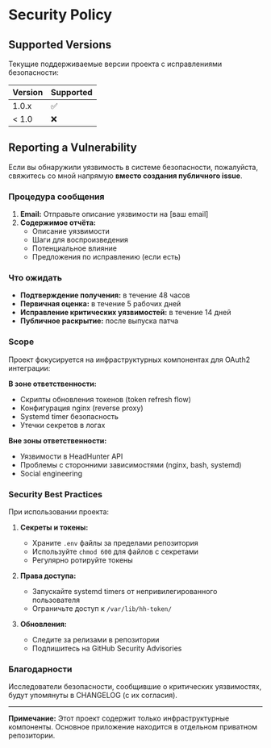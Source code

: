 # Security Policy

## Supported Versions

Текущие поддерживаемые версии проекта с исправлениями безопасности:

| Version | Supported          |
| ------- | ------------------ |
| 1.0.x   | :white_check_mark: |
| < 1.0   | :x:                |

## Reporting a Vulnerability

Если вы обнаружили уязвимость в системе безопасности, пожалуйста, свяжитесь со мной напрямую **вместо создания публичного issue**.

### Процедура сообщения

1. **Email:** Отправьте описание уязвимости на [ваш email]
2. **Содержимое отчёта:**
   - Описание уязвимости
   - Шаги для воспроизведения
   - Потенциальное влияние
   - Предложения по исправлению (если есть)

### Что ожидать

- **Подтверждение получения:** в течение 48 часов
- **Первичная оценка:** в течение 5 рабочих дней
- **Исправление критических уязвимостей:** в течение 14 дней
- **Публичное раскрытие:** после выпуска патча

### Scope

Проект фокусируется на инфраструктурных компонентах для OAuth2 интеграции:

**В зоне ответственности:**
- Скрипты обновления токенов (token refresh flow)
- Конфигурация nginx (reverse proxy)
- Systemd timer безопасность
- Утечки секретов в логах

**Вне зоны ответственности:**
- Уязвимости в HeadHunter API
- Проблемы с сторонними зависимостями (nginx, bash, systemd)
- Social engineering

### Security Best Practices

При использовании проекта:

1. **Секреты и токены:**
   - Храните `.env` файлы за пределами репозитория
   - Используйте `chmod 600` для файлов с секретами
   - Регулярно ротируйте токены

2. **Права доступа:**
   - Запускайте systemd timers от непривилегированного пользователя
   - Ограничьте доступ к `/var/lib/hh-token/`

3. **Обновления:**
   - Следите за релизами в репозитории
   - Подпишитесь на GitHub Security Advisories

### Благодарности

Исследователи безопасности, сообщившие о критических уязвимостях, будут упомянуты в CHANGELOG (с их согласия).

---

**Примечание:** Этот проект содержит только инфраструктурные компоненты. Основное приложение находится в отдельном приватном репозитории.
